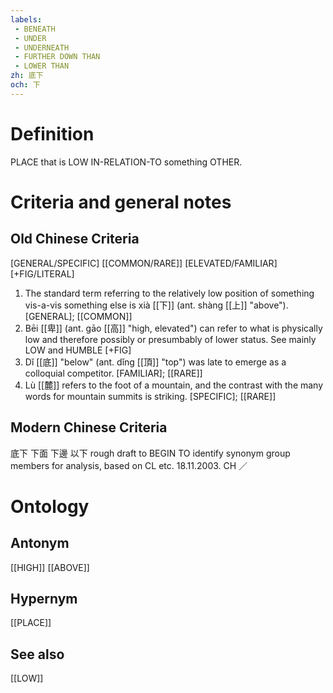 ```yaml
---
labels: 
 - BENEATH
 - UNDER
 - UNDERNEATH
 - FURTHER DOWN THAN
 - LOWER THAN
zh: 底下
och: 下
---
```


# Definition
PLACE that is LOW IN-RELATION-TO something OTHER.
# Criteria and general notes
## Old Chinese Criteria
[GENERAL/SPECIFIC]
[[COMMON/RARE]]
[ELEVATED/FAMILIAR]
[+FIG/LITERAL]
1. The standard term referring to the relatively low position of something vis-a-vis something else is xià [[下]] (ant. shàng [[上]] "above").
[GENERAL]; [[COMMON]]
2. Bēi [[卑]] (ant. gāo [[高]] "high, elevated") can refer to what is physically low and therefore possibly or presumbably of lower status. See mainly LOW and HUMBLE
[+FIG]
3. Dǐ [[底]] "below" (ant. dǐng [[頂]] "top") was late to emerge as a colloquial competitor.
[FAMILIAR]; [[RARE]]
4. Lù [[麓]] refers to the foot of a mountain, and the contrast with the many words for mountain summits is striking.
[SPECIFIC]; [[RARE]]
## Modern Chinese Criteria
底下
下面
下邊
以下
rough draft to BEGIN TO identify synonym group members for analysis, based on CL etc. 18.11.2003. CH ／
# Ontology

## Antonym
[[HIGH]]
[[ABOVE]]
## Hypernym
[[PLACE]]
## See also
[[LOW]]